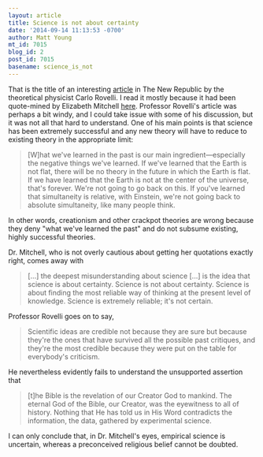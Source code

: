 ```yaml
---
layout: article
title: Science is not about certainty
date: '2014-09-14 11:13:53 -0700'
author: Matt Young
mt_id: 7015
blog_id: 2
post_id: 7015
basename: science_is_not
---
```

That is the title of an interesting [article](http://www.newrepublic.com/article/118655/theoretical-phyisicist-explains-why-science-not-about-certainty) in The New Republic by the theoretical physicist Carlo Rovelli.  I read it mostly because it had been quote-mined by Elizabeth Mitchell [here](https://answersingenesis.org/what-is-science/science-of-uncertainty/). Professor Rovelli's article was perhaps a bit windy, and I could take issue with some of his discussion, but it was not all that hard to understand. One of his main points is that science has been extremely successful and any new theory will have to reduce to existing theory in the appropriate limit:

> \[W\]hat we've learned in the past is our main ingredient&mdash;especially the negative things we've learned. If we've learned that the Earth is not flat, there will be no theory in the future in which the Earth is flat. If we have learned that the Earth is not at the center of the universe, that's forever. We're not going to go back on this. If you've learned that simultaneity is relative, with Einstein, we're not going back to absolute simultaneity, like many people think.

In other words, creationism and other crackpot theories are wrong because they deny "what we've learned the past" and do not subsume existing, highly successful theories.

Dr. Mitchell, who is not overly cautious about getting her quotations exactly right, comes away with

> \[...\] the deepest misunderstanding about science \[...\] is the idea that science is about certainty. Science is not about certainty. Science is about finding the most reliable way of thinking at the present level of knowledge. Science is extremely reliable; it's not certain.

Professor Rovelli goes on to say,

> Scientific ideas are credible not because they are sure but because they're the ones that have survived all the possible past critiques, and they're the most credible because they were put on the table for everybody's criticism.

He nevertheless evidently fails to understand the unsupported assertion that

> \[t\]he Bible is the revelation of our Creator God to mankind. The eternal God of the Bible, our Creator, was the eyewitness to all of history. Nothing that He has told us in His Word contradicts the information, the data, gathered by experimental science.

I can only conclude that, in Dr. Mitchell's eyes, empirical science is uncertain, whereas a preconceived religious belief cannot be doubted.
